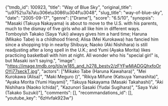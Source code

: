 {"tmdb_id": 100923, "title": "Way of Blue Sky", "original_title": "\u9752\u7a7a\u306e\u3086\u304f\u3048", "slug_title": "way-of-blue-sky", "date": "2005-09-17", "genre": ["Drame"], "score": "6.5/10", "synopsis": "Masaki (Takuya Nakayama) is about to move to the U.S. with his parents, much to the dismay of five girls who all like him in different ways. Tomboyish Takako (Saya Yuki) always gives him a hard time; Haruna (Mikako Tabe) is a childhood friend; Alisa (Mei Kurokawa) has fancied him since a shopping trip in nearby Shibuya; Naoko (Aki Nishihara) is still readjusting after a long spell in the U.K.; and Yumi (Ayaka Morita) likes practicing basketball with him at night. All wonder who his \"special girl\" is, but Masaki isn't saying.", "image": "https://image.tmdb.org/t/p/w185_and_h278_bestv2/zFYFwMiADGQhxfoOrOYj77seckT.jpg", "actors": ["Mikako Tabe (Haruna Kawahara)", "Mei Kurokawa (Alisa)", "Maki Meguro ()", "Rikiya Mifune (Katsuya Yamashita)", "Ayaka Morita (Yumi Hayami)", "Takuya Nakayama (Masaki Takahashi)", "Aki Nishihara (Naoko Ichida)", "Kazunori Sasaki (Yudai Sugihara)", "Saya Yuki (Takako Suzuki)"], "comments": [], "recommandations_id": [], "youtube_key": "6zHvfak923w"}